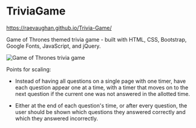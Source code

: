 # TriviaGame

https://raevaughan.github.io/Trivia-Game/

Game of Thrones themed trivia game - built with HTML, CSS, Bootstrap, Google Fonts, JavaScript, and jQuery.

![Game of Thrones trivia game](/assets/img/trivia-game-screenshot.png?raw=true "Game of Thrones trivia game screenshot")


Points for scaling:

* Instead of having all questions on a single page with one timer, have each question appear one at a time, with a timer that moves on to the next question if the current one was not answered in the allotted time.

* Either at the end of each question's time, or after every question, the user should be shown which questions they answered correctly and which they answered incorrectly.